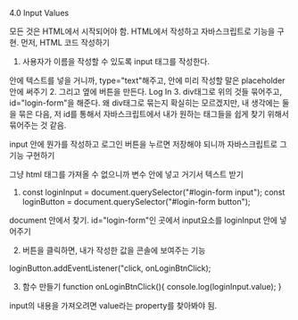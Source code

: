 4.0 Input Values

모든 것은 HTML에서 시작되어야 함. HTML에서 작성하고 자바스크립트로 기능을 구현.
먼저, HTML 코드 작성하기
1. 사용자가 이름을 작성할 수 있도록 input 태그를 작성한다.

안에 텍스트를 넣을 거니까, type="text"해주고, 안에 미리 작성할 말은 placeholder 안에 써주기
2. 그리고 옆에 버튼을 만든다.
Log In
3. div태그로 위의 것들 묶어주고, id="login-form"을 해준다.
왜 div태그로 묶는지 확실히는 모르겠지만, 내 생각에는 둘을 묶은 다음, 저 id를 통해서
자바스크립트에서 내가 원하는 태그들을 쉽게 찾기 위해서 묶어주는 것 같음.

input 안에 뭔가를 작성하고 로그인 버튼을 누르면 저장해야 되니까
자바스크립트로 그 기능 구현하기

그냥 html 태그를 가져올 수 없으니까 변수 안에 넣고 거기서 텍스트 받기

1. const loginInput = document.querySelector("#login-form input");
const loginButton = document.querySelector("#login-form button");

document 안에서 찾기. id="login-form"인 곳에서 input요소를 loginInput 안에 넣어주기

2. 버튼을 클릭하면, 내가 작성한 값을 콘솔에 보여주는 기능

loginButton.addEventListener("click, onLoginBtnClick);

3. 함수 만들기
function onLoginBtnClick(){
console.log(loginInput.value);
}

input의 내용을 가져오려면 value라는 property를 찾아봐야 됨.